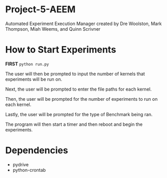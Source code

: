 # Project-5-AEEM
Automated Experiment Execution Manager created by Dre Woolston, Mark Thompson, Miah Weems, and Quinn Scrivner

# How to Start Experiments
**FIRST** `python run.py`

The user will then be prompted to input the number of kernels that experiments will be run on. 

Next, the user will be prompted to enter the file paths for each kernel.

Then, the user will be prompted for the number of experiments to run on each kernel.

Lastly, the user will be prompted for the type of Benchmark being ran. 

The program will then start a timer and then reboot and begin the experiments. 

# Dependencies
- pydrive
- python-crontab

